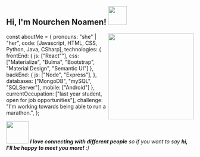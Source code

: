 <h2> Hi, I'm Nourchen Noamen! <img src="https://media.giphy.com/media/mGcNjsfWAjY5AEZNw6/giphy.gif" width="50"></h2>
<img align='right' src="https://media.giphy.com/media/ieyl9zmCjO4b4t6qoY/giphy.gif" width="230">

const aboutMe = {
   pronouns: "she" | "her",
   code: [Javascript, HTML, CSS, Python, Java, CSharp],
   technologies: {
      frontEnd: {
         js: ["React""],
         css: ["Materialize", "Bulma", "Bootstrap", "Material Design", "Semantic UI"]
      },
      backEnd: {
         js: ["Node", "Express"],
      },
      databases: ["MongoDB", "mySQL", "SQLServer"],
      mobile: ["Android"]
   },
   currentOccupation: ["last year student, open for job opportunities"],
   challenge: "I'm working towards being able to run a marathon.",
};


<img src="https://media.giphy.com/media/LnQjpWaON8nhr21vNW/giphy.gif" width="60"> <em><b>I love connecting with different people</b> so if you want to say <b>hi, I'll be happy to meet you more!</b> :)</em>
